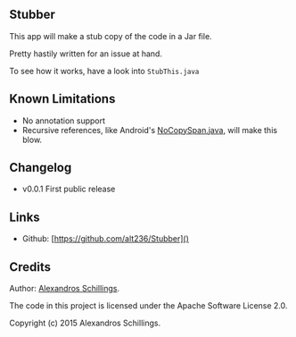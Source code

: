 Stubber
-----------

This app will make a stub copy of the code in a Jar file.

Pretty hastily written for an issue at hand.

To see how it works, have a look into `StubThis.java`

Known Limitations
-----------
* No annotation support
* Recursive references, like Android's [NoCopySpan.java](https://android.googlesource.com/platform/frameworks/base/+/refs/heads/master/core/java/android/text/NoCopySpan.java), will make this blow.

Changelog
-----------
* v0.0.1 First public release

Links
-----------
* Github: [https://github.com/alt236/Stubber]()

Credits
-----------
Author: [Alexandros Schillings](https://github.com/alt236).

The code in this project is licensed under the Apache Software License 2.0.

Copyright (c) 2015 Alexandros Schillings.
